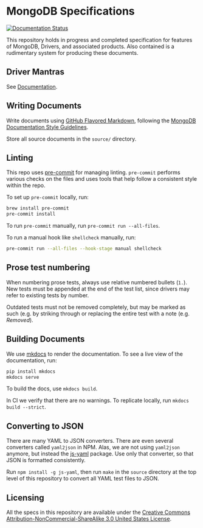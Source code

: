 # MongoDB Specifications

[![Documentation Status](https://readthedocs.org/projects/specifications/badge/?version=latest)](http://specifications.readthedocs.io/en/latest/?badge=latest)

This repository holds in progress and completed specification for features of MongoDB, Drivers, and associated products.
Also contained is a rudimentary system for producing these documents.

## Driver Mantras

See [Documentation](./source/driver-mantras.md).

## Writing Documents

Write documents using [GitHub Flavored Markdown](https://github.github.com/gfm/), following the
[MongoDB Documentation Style Guidelines](https://www.mongodb.com/docs/meta/style-guide/).

Store all source documents in the `source/` directory.

## Linting

This repo uses [pre-commit](https://pypi.org/project/pre-commit/) for managing linting. `pre-commit` performs various
checks on the files and uses tools that help follow a consistent style within the repo.

To set up `pre-commit` locally, run:

```bash
brew install pre-commit
pre-commit install
```

To run `pre-commit` manually, run `pre-commit run --all-files`.

To run a manual hook like `shellcheck` manually, run:

```bash
pre-commit run --all-files --hook-stage manual shellcheck
```

## Prose test numbering

When numbering prose tests, always use relative numbered bullets (`1.`). New tests must be appended at the end of the
test list, since drivers may refer to existing tests by number.

Outdated tests must not be removed completely, but may be marked as such (e.g. by striking through or replacing the
entire test with a note (e.g. *Removed*).

## Building Documents

We use [mkdocs](https://www.mkdocs.org/) to render the documentation. To see a live view of the documentation, run:

```bash
pip install mkdocs
mkdocs serve
```

To build the docs, use `mkdocs build`.

In CI we verify that there are no warnings. To replicate locally, run `mkdocs build --strict`.

## Converting to JSON

There are many YAML to JSON converters. There are even several converters called `yaml2json` in NPM. Alas, we are not
using `yaml2json` anymore, but instead the [js-yaml](https://www.npmjs.com/package/js-yaml) package. Use only that
converter, so that JSON is formatted consistently.

Run `npm install -g js-yaml`, then run `make` in the `source` directory at the top level of this repository to convert
all YAML test files to JSON.

## Licensing

All the specs in this repository are available under the
[Creative Commons Attribution-NonCommercial-ShareAlike 3.0 United States License](https://creativecommons.org/licenses/by-nc-sa/3.0/us/).
